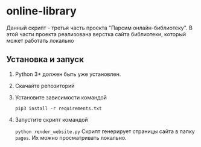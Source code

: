 # online-library

Данный скрипт - третья часть проекта "Парсим онлайн-библиотеку". В этой части проекта реализована верстка сайта библиотеки, который может работать локально


## Установка и запуск
1. Python 3+ должен быть уже установлен. 
2. Скачайте репозиторий
3. Установите зависимости командой 
   
   `pip3 install -r requirements.txt`
4. Запустите скрипт командой
   
   `python render_website.py`
Скрипт генерирует страницы сайта в папку `pages`. Их можно просматривать локально. 
